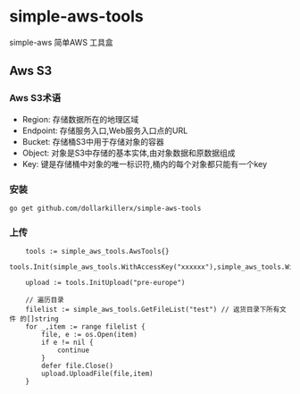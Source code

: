 # simple-aws-tools
simple-aws 简单AWS  工具盒


## Aws S3

### Aws S3术语
- Region: 存储数据所在的地理区域
- Endpoint: 存储服务入口,Web服务入口点的URL
- Bucket: 存储桶S3中用于存储对象的容器
- Object: 对象是S3中存储的基本实体,由对象数据和原数据组成
- Key: 键是存储桶中对象的唯一标识符,桶内的每个对象都只能有一个key

### 安装
``` 
go get github.com/dollarkillerx/simple-aws-tools
```

### 上传
``` 
	tools := simple_aws_tools.AwsTools{}
	tools.Init(simple_aws_tools.WithAccessKey("xxxxxx"),simple_aws_tools.WithRegion("xxxx"),simple_aws_tools.WithSecretKey("xxxxxxx"))

	upload := tools.InitUpload("pre-europe")

	// 遍历目录
	filelist := simple_aws_tools.GetFileList("test") // 返货目录下所有文件 的[]string
	for _,item := range filelist {
		file, e := os.Open(item)
		if e != nil {
			continue
		}
		defer file.Close()
		upload.UploadFile(file,item)
	}
```